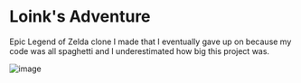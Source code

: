 # Loink's Adventure

Epic Legend of Zelda clone I made that I eventually gave up on because my code was all spaghetti and I underestimated how big this project was.

![image](https://github.com/faliNali/Loink-s-adventure/assets/108901892/2f247598-0ad8-48e7-932a-ec6d7eec9af3)
